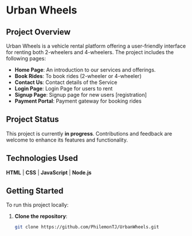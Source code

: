 # Urban Wheels

## Project Overview

Urban Wheels is a vehicle rental platform offering a user-friendly interface for renting both 2-wheelers and 4-wheelers. The project includes the following pages:

- **Home Page**: An introduction to our services and offerings.
- **Book Rides**: To book rides (2-wheeler or 4-wheeler)
- **Contact Us**: Contact details of the Service
- **Login Page**: Login Page for users to rent
- **Signup Page**: Signup page for new users [registration]
- **Payment Portal**: Payment gateway for booking rides

## Project Status

This project is currently **in progress**. Contributions and feedback are welcome to enhance its features and functionality.

## Technologies Used
**HTML** | **CSS** | **JavaScript** | **Node.js**

## Getting Started

To run this project locally:

1. **Clone the repository**:
   ```bash
   git clone https://github.com/PhilemonTJ/UrbanWheels.git

